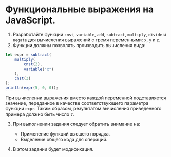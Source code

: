 # Функциональные выражения на JavaScript.

1. Разработайте функции `cnst`, `variable`, `add`, `subtract`, `multiply`, `divide` и `negate` для вычисления выражений с тремя переменными: `x`, `y` и `z`.
2. Функции должны позволять производить вычисления вида:
```js
let expr = subtract(
    multiply(
        cnst(2),
        variable("x")
    ),
    cnst(3)
);
println(expr(5, 0, 0));
```
При вычислении выражения вместо каждой переменной подставляется значение, переданное в качестве соответствующего параметра функции `expr`. Таким образом, результатом вычисления приведенного примера должно быть число `7`.

3. При выполнении задания следует обратить внимание на:
    - Применение функций высшего порядка.
    - Выделение общего кода для операций.

4. В этом задании будет модификация.

